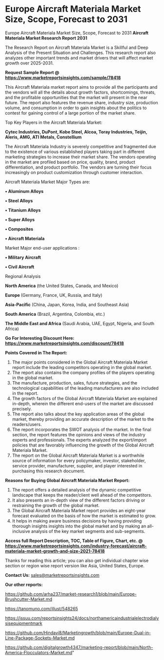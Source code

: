 # Europe Aircraft Materiala Market Size, Scope, Forecast to 2031
Europe Aircraft Materiala Market Size, Scope, Forecast to 2031
<strong>Aircraft Materiala Market Research Report 2031</strong>

The Research Report on Aircraft Materiala Market is a Skillful and Deep Analysis of the Present Situation and Challenges. This research report also analyzes other important trends and market drivers that will affect market growth over 2025-2031.

<strong>Request Sample Report @ <a href=https://www.marketreportsinsights.com/sample/78418>https://www.marketreportsinsights.com/sample/78418</a></strong>

This Aircraft Materiala market report aims to provide all the participants and the vendors will all the details about growth factors, shortcomings, threats, and the profitable opportunities that the market will present in the near future. The report also features the revenue share, industry size, production volume, and consumption in order to gain insights about the politics to contest for gaining control of a large portion of the market share.

Top Key Players in the Aircraft Materiala Market:

<strong>Cytec Industries, DuPont, Kobe Steel, Alcoa, Toray Industries, Teijin, Aleris, AMG, ATI Metals, Constellium</strong>

The Aircraft Materiala Industry is severely competitive and fragmented due to the existence of various established players taking part in different marketing strategies to increase their market share. The vendors operating in the market are profiled based on price, quality, brand, product differentiation, and product portfolio. The vendors are turning their focus increasingly on product customization through customer interaction.

Aircraft Materiala Market Major Types are:

<strong>• Aluminum Alloys

• Steel Alloys

• Titanium Alloys

• Super Alloys

• Composites

• Aircraft Materiala</strong>

Market Major end-user applications :

<strong>• Military Aircraft

• Civil Aircraft</strong>

Regional Analysis

</u><strong><b>North America</b></strong> (the United States, Canada, and Mexico)

<strong><b>Europe </b></strong>(Germany, France, UK, Russia, and Italy)

<strong><b>Asia-Pacific</b></strong> (China, Japan, Korea, India, and Southeast Asia)

<strong><b>South America</b></strong> (Brazil, Argentina, Colombia, etc.)

<strong><b>The Middle East and Africa</b></strong> (Saudi Arabia, UAE, Egypt, Nigeria, and South Africa)

<strong>Go For Interesting Discount Here: <a href=https://www.marketreportsinsights.com/discount/78418>https://www.marketreportsinsights.com/discount/78418</a></strong>

<strong>Points Covered in The Report:</strong>
<ol>
  <li>The major points considered in the Global Aircraft Materiala Market report include the leading competitors operating in the global market.</li>
  <li>The report also contains the company profiles of the players operating in the global market.</li>
  <li>The manufacture, production, sales, future strategies, and the technological capabilities of the leading manufacturers are also included in the report.</li>
  <li>The growth factors of the Global Aircraft Materiala Market are explained in-depth, wherein the different end-users of the market are discussed precisely.</li>
  <li>The report also talks about the key application areas of the global market, thereby providing an accurate description of the market to the readers/users.</li>
  <li>The report incorporates the SWOT analysis of the market. In the final section, the report features the opinions and views of the industry experts and professionals. The experts analyzed the export/import policies that are favorably influencing the growth of the Global Aircraft Materiala Market.</li>
  <li>The report on the Global Aircraft Materiala Market is a worthwhile source of information for every policymaker, investor, stakeholder, service provider, manufacturer, supplier, and player interested in purchasing this research document.</li>
</ol>
<strong>Reasons for Buying Global Aircraft Materiala Market Report:</strong>

<ol>
  <li>The report offers a detailed analysis of the dynamic competitive landscape that keeps the reader/client well ahead of the competitors.</li>
  <li>It also presents an in-depth view of the different factors driving or restraining the growth of the global market.</li>
  <li>The Global Aircraft Materiala Market report provides an eight-year forecast evaluated on the basis of how the market is estimated to grow.</li>
  <li>It helps in making aware business decisions by having providing thorough insights insights into the global market and by making an all-inclusive analysis of the key market segments and sub-segments.</li>
</ol>
<strong>Access full Report Description, TOC, Table of Figure, Chart, etc. @ <a href=https://www.marketreportsinsights.com/industry-forecast/aircraft-materiala-market-growth-and-size-2021-78418>https://www.marketreportsinsights.com/industry-forecast/aircraft-materiala-market-growth-and-size-2021-78418</a></strong>


Thanks for reading this article; you can also get individual chapter wise section or region wise report version like Asia, United States, Europe.

<strong>Contact Us:</strong>
sales@marketreportsinsights.com

<strong>Our other reports:</strong>

<a href=https://github.com/arha237/market-research1/blob/main/Europe-Brushcutter-Market.md>https://github.com/arha237/market-research1/blob/main/Europe-Brushcutter-Market.md</a>

<a href=https://tanomuno.com/illust/548265>https://tanomuno.com/illust/548265</a>

<a href=https://issuu.com/reportsinsights24/docs/northamericaindustrialelectrodialysisequipmentmark>https://issuu.com/reportsinsights24/docs/northamericaindustrialelectrodialysisequipmentmark</a>

<a href=https://github.com/Hindavi8/Marketingrowth/blob/main/Europe-Dual-in-Line-Package-Sockets-Market.md>https://github.com/Hindavi8/Marketingrowth/blob/main/Europe-Dual-in-Line-Package-Sockets-Market.md</a>

<a href=https://github.com/digitalgrowth4347/marketing-report/blob/main/North-America-Flocculators-Market.md>https://github.com/digitalgrowth4347/marketing-report/blob/main/North-America-Flocculators-Market.md</a>"
